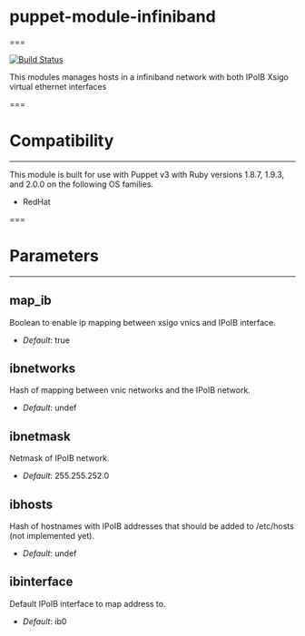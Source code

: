 # puppet-module-infiniband
===

[![Build Status](https://travis-ci.org/xerireu/puppet-module-infiniband.png?branch=master)](https://travis-ci.org/xerireu/puppet-module-infiniband)

This modules manages hosts in a infiniband network with both IPoIB Xsigo virtual ethernet interfaces 

===

# Compatibility
---------------
This module is built for use with Puppet v3 with Ruby versions 1.8.7, 1.9.3, and 2.0.0 on the following OS families.

* RedHat

===

# Parameters
------------

map_ib
-------------
Boolean to enable ip mapping between xsigo vnics and IPoIB interface.

- *Default*: true

ibnetworks
-------------
Hash of mapping between vnic networks and the IPoIB network.

- *Default*: undef

ibnetmask
-------------
Netmask of IPoIB network.

- *Default*: 255.255.252.0

ibhosts
-------------
Hash of hostnames with IPoIB addresses that should be added to /etc/hosts (not implemented yet).

- *Default*: undef

ibinterface
-------------
Default IPoIB interface to map address to.

- *Default*: ib0
